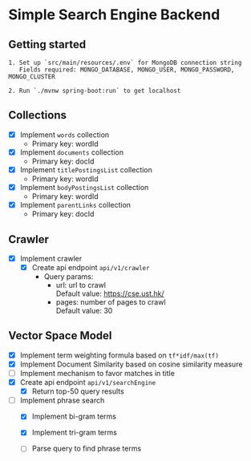 # Simple Search Engine Backend

## Getting started

```
1. Set up `src/main/resources/.env` for MongoDB connection string
   Fields required: MONGO_DATABASE, MONGO_USER, MONGO_PASSWORD, MONGO_CLUSTER
   
2. Run `./mvnw spring-boot:run` to get localhost  
```

## Collections

- [X] Implement `words` collection
    - Primary key: wordId
- [X] Implement `documents` collection
    - Primary key: docId
- [X] Implement `titlePostingsList` collection
    - Primary key: wordId
- [X] Implement `bodyPostingsList` collection
    - Primary key: wordId
- [X] Implement `parentLinks` collection
    - Primary key: docId

## Crawler

- [X] Implement crawler
    - [X] Create api endpoint `api/v1/crawler`
        - Query params:
            - url: url to crawl  
              Default value: https://cse.ust.hk/
            - pages: number of pages to crawl  
              Default value: 30

## Vector Space Model

- [X] Implement term weighting formula based on `tf*idf/max(tf)`
- [X] Implement Document Similarity based on cosine similarity measure
- [ ] Implement mechanism to favor matches in title
- [X] Create api endpoint `api/v1/searchEngine`
    - [X] Return top-50 query results
- [ ] Implement phrase search
    - [X] Implement bi-gram terms
    - [X] Implement tri-gram terms
    - [ ] Parse query to find phrase terms
 